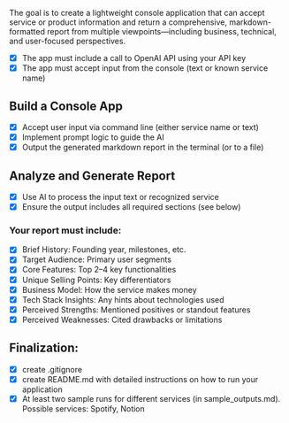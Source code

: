 The goal is to create a lightweight console application that can accept service or product information and return a comprehensive, markdown-formatted report from multiple viewpoints—including business, technical, and user-focused perspectives.
- [x] The app must include a call to OpenAI API using your API key
- [x] The app must accept input from the console (text or known service name)

## Build a Console App
- [x] Accept user input via command line (either service name or text)
- [x] Implement prompt logic to guide the AI
- [x] Output the generated markdown report in the terminal (or to a file)

## Analyze and Generate Report
- [x] Use AI to process the input text or recognized service
- [x] Ensure the output includes all required sections (see below)

### Your report must include:
- [x] Brief History: Founding year, milestones, etc.
- [x] Target Audience: Primary user segments
- [x] Core Features: Top 2–4 key functionalities
- [x] Unique Selling Points: Key differentiators
- [x] Business Model: How the service makes money
- [x] Tech Stack Insights: Any hints about technologies used
- [x] Perceived Strengths: Mentioned positives or standout features
- [x] Perceived Weaknesses: Cited drawbacks or limitations

## Finalization:
- [x] create .gitignore
- [x] create README.md with detailed instructions on how to run your application
- [x] At least two sample runs for different services (in sample_outputs.md). Possible services: Spotify, Notion